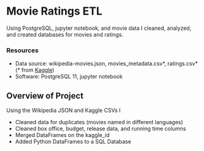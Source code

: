 # Movie Ratings ETL
Using PostgreSQL, jupyter notebook, and movie data I cleaned, analyzed, and created databases for movies and ratings.

### Resources
- Data source: wikipedia-movies.json, movies_metadata.csv*, ratings.csv* (* from [Kaggle](https://www.kaggle.com/rounakbanik/the-movies-dataset/download))
- Software: PostgreSQL 11, jupyter notebook

## Overview of Project
Using the Wikipedia JSON and Kaggle CSVs I
- Cleaned data for duplicates (movies named in different languages)
- Cleaned box office, budget, release data, and running time columns
- Merged DataFrames on the kaggle_id
- Added Python DataFrames to a SQL Database
